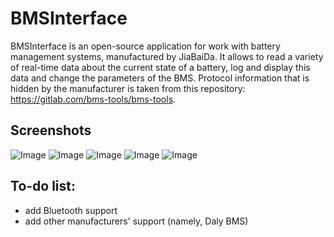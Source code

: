 # BMSInterface

BMSInterface is an open-source application for work with battery management systems, manufactured by JiaBaiDa. It allows to read a variety of real-time data about the current state of a battery, log and display this data and change the parameters of the BMS. 
Protocol information that is hidden by the manufacturer is taken from this repository: https://gitlab.com/bms-tools/bms-tools.

## Screenshots
![Image](https://github.com/user-attachments/assets/f9a67662-da2a-427f-aa9e-a439bb57bf61)
![Image](https://github.com/user-attachments/assets/82d50374-f12f-432e-bb81-b46669b5ec84)
![Image](https://github.com/user-attachments/assets/d8f5b296-2a94-4b86-8290-38fcfdf732da)
![Image](https://github.com/user-attachments/assets/d6540dde-2d13-4dbc-8901-161f48baa42c)
![Image](https://github.com/user-attachments/assets/d91c576d-3fab-4253-9997-3155246b6138)

## To-do list:
- add Bluetooth support
- add other manufacturers' support (namely, Daly BMS)
